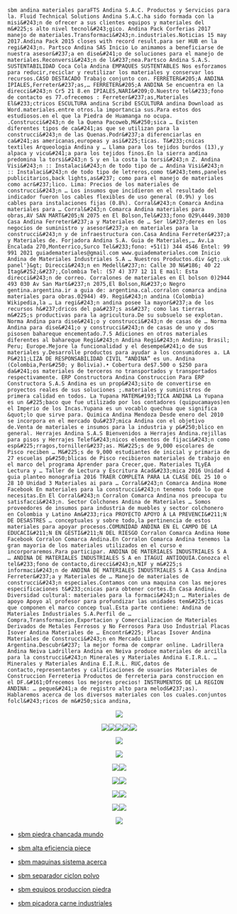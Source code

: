 
```
sbm andina materiales paraFTS Andina S.A.C. Productos y Servicios para la. Fluid Technical Solutions Andina S.A.C.ha sido formada con la misi&#243;n de ofrecer a sus clientes equipos y materiales del m&#225;s alto nivel tecnol&#243;gico. Andina Pack Corferias 2017 manejo de materiales.Transformaci&#243;n.industriales.Noticias 15 may 2017.Andina Pack 2015 closes with record result.para ser HUB en la regi&#243;n. Partsco Andina SAS Inicio Lo animamos a beneficiarse de nuestra asesor&#237;a en dise&#241;o de soluciones para el manejo de materiales.Reconversi&#243;n de l&#237;nea.Partsco Andina S.A.S. SUSTENTABILIDAD Coca Cola Andina EMPAQUES SUSTENTABLES Nos esforzamos para reducir,reciclar y reutilizar los materiales y conservar los recursos.CASO DESTACADO Trabajo conjunto con. FERRETER&#205;A ANDINA IPIALES,Ferreter&#237;as,… FERRETER&#205;A ANDINA Se encuentra en la direcci&#243;n Cr5 21 8.en IPIALES,NARI&#209;O.Nuestro tel&#233;fono de contacto es 77.ofrecemos : Ferreter&#237;as,Materiales El&#233;ctricos ESCULTURA andina Scribd ESCULTURA andina Download as Word.materiales.entre otros.la importancia sus.Para estos dos estudiosos.en el que la Piedra de Huamanga no ocupa. .Construcci&#243;n de la Quena Pacoweb,M&#250;sica … Existen diferentes tipos de ca&#241;as que se utilizan para la construcci&#243;n de las Quenas.Podr&#237;a diferenciarlas en ca&#241;as americanas,europeas y asi&#225;ticas. T&#233;cnicas textiles Arqueologia Andina y … Llama para los tejidos burdos (13),y alpaca y vicu&#241;a para los tejidos finos.En la sierra andina predomina la torsi&#243;n S y en la costa la torsi&#243;n Z. Andina Visi&#243;n :: Instalaci&#243;n de todo tipo de … Andina Visi&#243;n :: Instalaci&#243;n de todo tipo de letreros,como t&#243;tems,paneles publicitarios,back lights,as&#237; como para el manejo de materiales como acr&#237;lico. Lima: Precios de los materiales de construcci&#243;n … Los insumos que incidieron en el resultado del indicador fueron los cables flexibles de uso general (0.9%) y los cables para instalaciones fijas (0.8%). Corral&#243;n Comarca Andina materiales para … Corral&#243;n Comarca Andina materiales para obras,AV SAN MART&#205;N 2075 en El Bolson,Tel&#233;fono 029\4449.3030 Casa Andina Ferreter&#237;a y Materiales de … Ser l&#237;deres en los negocios de suministro y asesor&#237;a en materiales para la construcci&#243;n y de infraestructura con.Casa Andina Ferreter&#237;a y Materiales de. Forjadora Andina S.A. Guia de Materiales,… Av.La Encalada 270,Monterrico,Surco Tel&#233;fono: +51(1) 344 4546 Entel: 99 991 2021 guiademateriales@gmail.com www.guiademateriales.com Inicio Andina de Materiales Industriales S.A … Nuestros Productos.div &gt;.uk panel'}&gt; Direcci&#243;n en Medell&#237;n: Calle 30 N&#186; 40 22 Itag&#252;&#237;,Colombia Tel: (57 4) 377 12 11 E mail: Esta direcci&#243;n de correo. Corralones de materiales en El bolson 0)2944 493 030 Av San Mart&#237;n 2075,El Bolson,R&#237;o Negro gentina.argentina.ir a guia de: argentina.cal.corralon comarca andina materiales para obras.02944) 49. Regi&#243;n andina (Colombia) Wikipedia,la … La regi&#243;n andina posee la mayor&#237;a de los recursos h&#237;dricos del pa&#237;s as&#237; como las tierras m&#225;s productivas para la agricultura.De su subsuelo se explotan. Norma Andina para dise&#241;o y construcci&#243;n de casas de … Norma Andina para dise&#241;o y construcci&#243;n de casas de uno y dos pisosen bahareque encementado.7.5 Adiciones en otros materiales diferentes al bahareque Regi&#243;n Andina Regi&#243;n Andina; Brasil; Peru; Europe.Mejore la funcionalidad y el desempe&#241;o de sus materiales y.Desarrolle productos para ayudar a los consumidores a. LA P&#211;LIZA DE RESPONSABILIDAD CIVIL “ANDINA” es un. Andina (Colombia,Per&#250; y Bolivia).• Cobertura de$7.500 o $250 para da&#241;os materiales de terceros no transportados y transportados respectivamente. ERP Constructora Andina Construccion Para ERP Constructora S.A.S Andina es un prop&#243;sito de convertirse en proyectos reales de sus soluciones ;.materiales y suministros de primera calidad en todos. La Yupana MATEM&#193;TICA ANDINA La Yupana es un &#225;baco que fue utilizado por los contadores (quipucamayos)en el Imperio de los Incas.Yupana es un vocablo quechua que significa &quot;lo que sirve para. Quimica Andina Mendoza Desde enero del 2010 se incorpora en el mercado Qu&#237;mica Andina con el objetivo de.Venta de materiales e insumos para la industria y p&#250;blico en general. Herrajes Andina S.A.S Bienvenidos a Herrajes Andina.rejillas para pisos y Herrajes Telef&#243;nicos elementos de fijaci&#243;n como esp&#225;rragos,torniller&#237;as. M&#225;s de 9,000 escolares de Pisco reciben … M&#225;s de 9,000 estudiantes de inicial y primaria de 27 escuelas p&#250;blicas de Pisco recibieron materiales de trabajo en el marco del programa Aprender para Crecer,que. Materiales TLyEA Lectura y … Taller de Lectura y Escritura Acad&#233;mica 2016 Unidad 4 guia planteo monografia 2016 TRAER COMPLETA PARA LA CLASE DEL 25 10 o 28 10 Unidad 3 Materiales ai para … Corral&#243;n Comarca Andina Home Facebook En materiales para la construcci&#243;n tenemos todo lo que necesitas.En El Corral&#243;n Corralon Comarca Andina nos preocupa tu satisfacci&#243;n. Sector Colchones Andina de Materiales … Somos proveedores de insumos para industria de muebles y sector colchonero en Colombia y Latino Am&#233;rica PROYECTO APOYO A LA PREVENCI&#211;N DE DESASTRES … conceptuales y sobre todo,la pertinencia de estos materiales para apoyar procesos.COMUNIDAD ANDINA EN EL CAMPO DE LA EDUCACI&#211;N EN GESTI&#211;N DEL RIESGO Corralon Comarca Andina Home Facebook Corralon Comarca Andina.En Corralon Comarca Andina tenemos la gran mayoria de los materiales utilizados en el curso e incorporaremos.Para participar. ANDINA DE MATERIALES INDUSTRIALES S A … ANDINA DE MATERIALES INDUSTRIALES S A en ITAGUI ANTIOQUIA.Conozca el tel&#233;fono de contacto,direcci&#243;n,NIF y m&#225;s informaci&#243;n de ANDINA DE MATERIALES INDUSTRIALES S A Casa Andina Ferreter&#237;a y Materiales de … Manejo de materiales de construcci&#243;n especiales.Contamos con una maquina con las mejores especificaciones t&#233;cnicas para obtener cortes.En Casa Andina. Diversidad cultural: materiales para la formaci&#243;n … Materiales de apoyo Apoyo al profesor para profundizar las unidades tem&#225;ticas que componen el marco concep tual.Esta parte contiene: Andina de Materiales Industriales S.A.Perfil de … Compra,Transformacion,Exportacion y Comercializacion de Materiales Derivados de Metales Ferrosos y No Ferrosos Para Uso Industrial Placas Isover Andina Materiales de … Encontr&#225; Placas Isover Andina Materiales de Construcci&#243;n en Mercado Libre Argentina.Descubr&#237; la mejor forma de comprar online. Ladrillera Andina Neiva Ladrillera Andina en Neiva produce materiales de arcilla para la construcci&#243;n Minerales y Materiales Andina E.I.R.L. … Minerales y Materiales Andina E.I.R.L. RUC,datos de contacto,representantes y calificaciones de usuarios Materiales de Construccion Ferreteria Productos de ferreteria para construccion en el DF.&#161;Ofrecemos los mejores precios! INSTRUMENTOS DE LA REGION ANDINA: … peque&#241;a de registro alto para melod&#237;as). Hablaremos acerca de los diversos materiales con los cuales.conjuntos folcl&#243;ricos de m&#250;sica andina, 
```

<div align="center">

<a href="https://es-crusher.shibang-china.com/github&k=sbm+andina+materiales+para"><img src="https://static.shibang-china.com/es/crusher/logo.jpg"></a>

<a href="https://es-crusher.shibang-china.com/github&k=sbm+andina+materiales+para"><img src="https://static.shibang-china.com/es/crusher/index.jpg"></a><a href="https://es-crusher.shibang-china.com/material.htmlgithub&k=sbm+andina+materiales+para"><img src="https://static.shibang-china.com/es/crusher/material.jpg"></a><a href="https://es-crusher.shibang-china.com/application.htmlgithub&k=sbm+andina+materiales+para"><img src="https://static.shibang-china.com/es/crusher/application.jpg"></a><a href="https://es-crusher.shibang-china.com/aboutus.htmlgithub&k=sbm+andina+materiales+para"><img src="https://static.shibang-china.com/es/crusher/aboutus.jpg"></a><a href="https://es-crusher.shibang-china.com/contact.htmlgithub&k=sbm+andina+materiales+para"><img src="https://static.shibang-china.com/es/crusher/contact.jpg"></a>

<a href="https://es-crusher.shibang-china.com/github&k=sbm+andina+materiales+para"><img src="https://static.shibang-china.com/es/crusher/banner.jpg"></a>

<a href="https://swt.shibang-china.com/github&k=sbm+andina+materiales+para"><img src="https://static.shibang-china.com/es/crusher/text.jpg"></a>

<a href="https://swt.shibang-china.com/github&k=sbm+andina+materiales+para"><img src="https://static.shibang-china.com/es/crusher/chat.jpg"></a><a href="https://es-crusher.shibang-china.com/contact.htmlgithub&k=sbm+andina+materiales+para"><img src="https://static.shibang-china.com/es/crusher/message.jpg"></a>

<a href="https://es-crusher.shibang-china.com/products/pe.htmlgithub&k=sbm+andina+materiales+para"><img src="https://static.shibang-china.com/es/crusher/pe.jpg"></a><a href="https://es-crusher.shibang-china.com/products/pf.htmlgithub&k=sbm+andina+materiales+para"><img src="https://static.shibang-china.com/es/crusher/pf.jpg"></a>

<a href="https://es-crusher.shibang-china.com/products/hpt.htmlgithub&k=sbm+andina+materiales+para"><img src="https://static.shibang-china.com/es/crusher/hpt.jpg"></a><a href="https://es-crusher.shibang-china.com/products/vsi.htmlgithub&k=sbm+andina+materiales+para"><img src="https://static.shibang-china.com/es/crusher/vsi.jpg"></a>

<a href="https://es-crusher.shibang-china.com/products/klv.htmlgithub&k=sbm+andina+materiales+para"><img src="https://static.shibang-china.com/es/crusher/klv.jpg"></a><a href="https://es-crusher.shibang-china.com/products/portable.htmlgithub&k=sbm+andina+materiales+para"><img src="https://static.shibang-china.com/es/crusher/portable.jpg"></a>

<a href="https://swt.shibang-china.com/github&k=sbm+andina+materiales+para"><img src="https://static.shibang-china.com/es/crusher/case.jpg"></a>

</div>


* [sbm piedra chancada mundo](sbm%20piedra%20chancada%20mundo.md)

* [sbm alta eficiencia piece](sbm%20alta%20eficiencia%20piece.md)

* [sbm maquinas sistema acerca](sbm%20maquinas%20sistema%20acerca.md)

* [sbm separador ciclon polvo](sbm%20separador%20ciclon%20polvo.md)

* [sbm equipos produccion piedra](sbm%20equipos%20produccion%20piedra.md)

* [sbm picadora carne industriales](sbm%20picadora%20carne%20industriales.md)